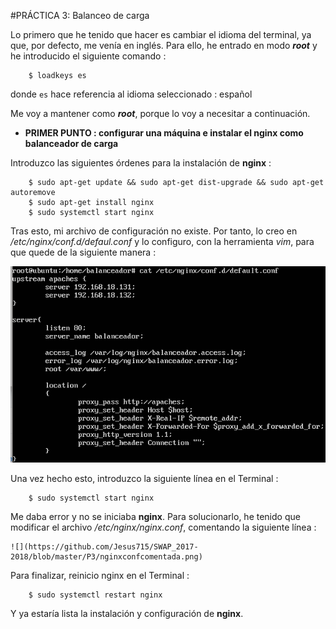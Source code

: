 #PRÁCTICA 3: Balanceo de carga

Lo primero que he tenido que hacer es cambiar el idioma del terminal, ya que, por defecto, me venía en inglés. 
Para ello, he entrado en modo **_root_** y he introducido el siguiente comando : 

		$ loadkeys es
		
donde `es` hace referencia al idioma seleccionado : español

Me voy a mantener como **_root_**, porque lo voy a necesitar a continuación.

* **PRIMER PUNTO : configurar una máquina e instalar el nginx como balanceador de carga**


Introduzco las siguientes órdenes para la instalación de **nginx** :

		$ sudo apt-get update && sudo apt-get dist-upgrade && sudo apt-get autoremove
		$ sudo apt-get install nginx
		$ sudo systemctl start nginx

Tras esto, mi archivo de configuración no existe. Por tanto, lo creo en _/etc/nginx/conf.d/defaul.conf_ y lo configuro, con la herramienta _vim_, para que quede de la siguiente manera : 

![](https://github.com/Jesus715/SWAP_2017-2018/blob/master/P3/defaultconf_nginx.png) 

Una vez hecho esto, introduzco la siguiente línea en el Terminal : 

		$ sudo systemctl start nginx
		
Me daba error y no se iniciaba **nginx**. Para solucionarlo, he tenido que modificar el archivo _/etc/nginx/nginx.conf_, comentando la siguiente línea : 

	![](https://github.com/Jesus715/SWAP_2017-2018/blob/master/P3/nginxconfcomentada.png) 
	
Para finalizar, reinicio nginx en el Terminal :

		$ sudo systemctl restart nginx

Y ya estaría lista la instalación y configuración de **nginx**.

	
